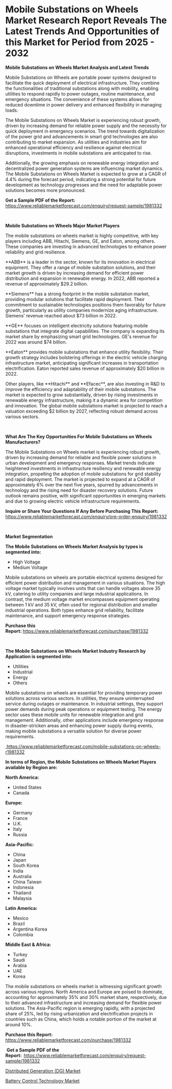 <p><h1>Mobile Substations on Wheels Market Research Report Reveals The Latest Trends And Opportunities of this Market for Period from 2025 - 2032</h1></p><p><strong>Mobile Substations on Wheels Market Analysis and Latest Trends</strong></p>
<p><p>Mobile Substations on Wheels are portable power systems designed to facilitate the quick deployment of electrical infrastructure. They combine the functionalities of traditional substations along with mobility, enabling utilities to respond rapidly to power outages, routine maintenance, and emergency situations. The convenience of these systems allows for reduced downtime in power delivery and enhanced flexibility in managing loads.</p><p>The Mobile Substations on Wheels Market is experiencing robust growth, driven by increasing demand for reliable power supply and the necessity for quick deployment in emergency scenarios. The trend towards digitalization of the power grid and advancements in smart grid technologies are also contributing to market expansion. As utilities and industries aim for enhanced operational efficiency and resilience against electrical disruptions, investments in mobile substations are anticipated to rise. </p><p>Additionally, the growing emphasis on renewable energy integration and decentralized power generation systems are influencing market dynamics. The Mobile Substations on Wheels Market is expected to grow at a CAGR of 4.4% during the forecast period, indicating a strong potential for future development as technology progresses and the need for adaptable power solutions becomes more pronounced.</p></p>
<p><strong>Get a Sample PDF of the Report:&nbsp;</strong> <a href="https://www.reliablemarketforecast.com/enquiry/request-sample/1981332?utm_campaign=1130&utm_medium=2&utm_source=Github&utm_content=ia&utm_term=14022025&utm_id=mobile-substations-on-wheels">https://www.reliablemarketforecast.com/enquiry/request-sample/1981332</a></p>
<p>&nbsp;</p>
<p><strong>Mobile Substations on Wheels Major Market Players</strong></p>
<p><p>The mobile substations on wheels market is highly competitive, with key players including ABB, Hitachi, Siemens, GE, and Eaton, among others. These companies are investing in advanced technologies to enhance power reliability and grid resilience.</p><p>**ABB** is a leader in the sector, known for its innovation in electrical equipment. They offer a range of mobile substation solutions, and their market growth is driven by increasing demand for efficient power distribution and expansion in renewable energy. In 2022, ABB reported a revenue of approximately $29.2 billion.</p><p>**Siemens** has a strong footprint in the mobile substation market, providing modular solutions that facilitate rapid deployment. Their commitment to sustainable technologies positions them favorably for future growth, particularly as utility companies modernize aging infrastructure. Siemens’ revenue reached about $73 billion in 2022.</p><p>**GE** focuses on intelligent electricity solutions featuring mobile substations that integrate digital capabilities. The company is expanding its market share by emphasizing smart grid technologies. GE's revenue for 2022 was around $74 billion.</p><p>**Eaton** provides mobile substations that enhance utility flexibility. Their growth strategy includes bolstering offerings in the electric vehicle charging infrastructure market, anticipating significant increases in transportation electrification. Eaton reported sales revenue of approximately $20 billion in 2022.</p><p>Other players, like **Hitachi** and **Efacec**, are also investing in R&D to improve the efficiency and adaptability of their mobile substations. The market is expected to grow substantially, driven by rising investments in renewable energy infrastructure, making it a dynamic area for competition and innovation. The global mobile substations market is projected to reach a valuation exceeding $2 billion by 2027, reflecting robust demand across various sectors.</p></p>
<p>&nbsp;</p>
<p><strong>What Are The Key Opportunities For Mobile Substations on Wheels Manufacturers?</strong></p>
<p><p>The Mobile Substations on Wheels market is experiencing robust growth, driven by increasing demand for reliable and flexible power solutions in urban development and emergency responses. Market trends indicate heightened investments in infrastructure resiliency and renewable energy integration, propelling the adoption of mobile substations for grid stability and rapid deployment. The market is projected to expand at a CAGR of approximately 6% over the next five years, spurred by advancements in technology and the rising need for disaster recovery solutions. Future outlook remains positive, with significant opportunities in emerging markets and due to growing electric vehicle infrastructure requirements.</p></p>
<p><strong>Inquire or Share Your Questions If Any Before Purchasing This Report:</strong> <a href="https://www.reliablemarketforecast.com/enquiry/pre-order-enquiry/1981332?utm_campaign=1130&utm_medium=2&utm_source=Github&utm_content=ia&utm_term=14022025&utm_id=mobile-substations-on-wheels">https://www.reliablemarketforecast.com/enquiry/pre-order-enquiry/1981332</a></p>
<p>&nbsp;</p>
<p><strong>Market Segmentation</strong></p>
<p><strong>The Mobile Substations on Wheels Market Analysis by types is segmented into:</strong></p>
<p><ul><li>High Voltage</li><li>Medium Voltage</li></ul></p>
<p><p>Mobile substations on wheels are portable electrical systems designed for efficient power distribution and management in various situations. The high voltage market typically involves units that can handle voltages above 35 kV, catering to utility companies and large industrial applications. In contrast, the medium voltage market encompasses equipment operating between 1 kV and 35 kV, often used for regional distribution and smaller industrial operations. Both types enhance grid reliability, facilitate maintenance, and support emergency response strategies.</p></p>
<p><strong>Purchase this Report:&nbsp;</strong><a href="https://www.reliablemarketforecast.com/purchase/1981332?utm_campaign=1130&utm_medium=2&utm_source=Github&utm_content=ia&utm_term=14022025&utm_id=mobile-substations-on-wheels">https://www.reliablemarketforecast.com/purchase/1981332</a></p>
<p>&nbsp;</p>
<p><strong>The Mobile Substations on Wheels Market Industry Research by Application is segmented into:</strong></p>
<p><ul><li>Utilities</li><li>Industrial</li><li>Energy</li><li>Others</li></ul></p>
<p><p>Mobile substations on wheels are essential for providing temporary power solutions across various sectors. In utilities, they ensure uninterrupted service during outages or maintenance. In industrial settings, they support power demands during peak operations or equipment testing. The energy sector uses these mobile units for renewable integration and grid management. Additionally, other applications include emergency response in disaster-stricken areas and enhancing power supply during events, making mobile substations a versatile solution for diverse power requirements.</p></p>
<p><a href="https://www.reliablemarketforecast.com/mobile-substations-on-wheels-r1981332?utm_campaign=1130&utm_medium=2&utm_source=Github&utm_content=ia&utm_term=14022025&utm_id=mobile-substations-on-wheels">&nbsp;https://www.reliablemarketforecast.com/mobile-substations-on-wheels-r1981332</a></p>
<p><strong>In terms of Region, the Mobile Substations on Wheels Market Players available by Region are:</strong></p>
<p>
    <p> <strong> North America: </strong>
        <ul>
            <li>United States</li>
            <li>Canada</li>
        </ul>
        </p> 
    <p> <strong> Europe: </strong>
        <ul>
            <li>Germany</li>
            <li>France</li>
            <li>U.K.</li>
            <li>Italy</li>
            <li>Russia</li>
        </ul>
        </p> 
    <p> <strong> Asia-Pacific: </strong>
        <ul>
            <li>China</li>
            <li>Japan</li>
            <li>South Korea</li>
            <li>India</li>
            <li>Australia</li>
            <li>China Taiwan</li>
            <li>Indonesia</li>
            <li>Thailand</li>
            <li>Malaysia</li>
        </ul>
        </p> 
    <p> <strong> Latin America: </strong>
        <ul>
            <li>Mexico</li>
            <li>Brazil</li>
            <li>Argentina Korea</li>
            <li>Colombia</li>
        </ul>
        </p> 
    <p> <strong> Middle East & Africa: </strong>
        <ul>
            <li>Turkey</li>
            <li>Saudi</li>
            <li>Arabia</li>
            <li>UAE</li>
            <li>Korea</li>
        </ul>
    </p>
    </p>
<p><p>The mobile substations on wheels market is witnessing significant growth across various regions. North America and Europe are poised to dominate, accounting for approximately 35% and 30% market share, respectively, due to their advanced infrastructure and increasing demand for flexible power solutions. The Asia-Pacific region is emerging rapidly, with a projected share of 25%, led by rising urbanization and electrification projects in countries such as China, which holds a notable portion of the market at around 10%.</p></p>
<p><strong>Purchase this Report: </strong><a href="https://www.reliablemarketforecast.com/purchase/1981332?utm_campaign=1130&utm_medium=2&utm_source=Github&utm_content=ia&utm_term=14022025&utm_id=mobile-substations-on-wheels">https://www.reliablemarketforecast.com/purchase/1981332</a></p>
<p>&nbsp;<strong>Get a Sample PDF of the Report:&nbsp;&nbsp;</strong><a href="https://www.reliablemarketforecast.com/enquiry/request-sample/1981332?utm_campaign=1130&utm_medium=2&utm_source=Github&utm_content=ia&utm_term=14022025&utm_id=mobile-substations-on-wheels">https://www.reliablemarketforecast.com/enquiry/request-sample/1981332</a></p>
<p><strong></strong></p>
<p><p><a href="https://github.com/RickHolmes3/Market-Research-Report-List-7/blob/main/distributed-generation-dg-market.md?utm_campaign=1130&utm_medium=2&utm_source=Github&utm_content=ia&utm_term=14022025&utm_id=mobile-substations-on-wheels">Distributed Generation (DG) Market</a></p><p><a href="https://github.com/cachuhashieb/Market-Research-Report-List-1/blob/main/battery-control-technology-market.md?utm_campaign=1130&utm_medium=2&utm_source=Github&utm_content=ia&utm_term=14022025&utm_id=mobile-substations-on-wheels">Battery Control Technology Market</a></p></p>